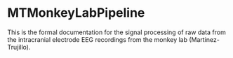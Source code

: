 # MTMonkeyLabPipeline

This is the formal documentation for the signal processing of raw data from the intracranial electrode EEG recordings from the monkey lab (Martinez-Trujillo). 

